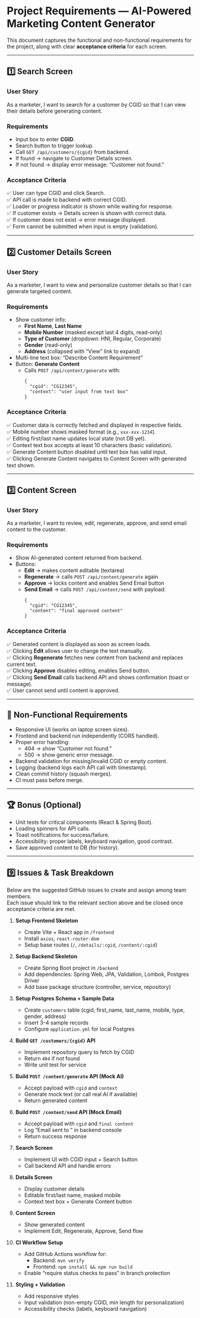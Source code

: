 # Project Requirements — AI-Powered Marketing Content Generator

This document captures the functional and non-functional requirements for the project, along with clear **acceptance criteria** for each screen.

---

## 1️⃣ Search Screen

### **User Story**
As a marketer, I want to search for a customer by CGID so that I can view their details before generating content.

### **Requirements**
- Input box to enter **CGID**.
- Search button to trigger lookup.
- Call `GET /api/customers/{cgid}` from backend.
- If found → navigate to Customer Details screen.
- If not found → display error message: “Customer not found.”

### **Acceptance Criteria**
✅ User can type CGID and click Search.  
✅ API call is made to backend with correct CGID.  
✅ Loader or progress indicator is shown while waiting for response.  
✅ If customer exists → Details screen is shown with correct data.  
✅ If customer does not exist → error message displayed.  
✅ Form cannot be submitted when input is empty (validation).  

---

## 2️⃣ Customer Details Screen

### **User Story**
As a marketer, I want to view and personalize customer details so that I can generate targeted content.

### **Requirements**
- Show customer info:
  - **First Name**, **Last Name**
  - **Mobile Number** (masked except last 4 digits, read-only)
  - **Type of Customer** (dropdown: HNI, Regular, Corporate)
  - **Gender** (read-only)
  - **Address** (collapsed with “View” link to expand)
- Multi-line text box: “Describe Content Requirement”
- Button: **Generate Content**
  - Calls `POST /api/content/generate` with:
    ```jsonc
    {
      "cgid": "CG12345",
      "context": "user input from text box"
    }
    ```

### **Acceptance Criteria**
✅ Customer data is correctly fetched and displayed in respective fields.  
✅ Mobile number shows masked format (e.g., `xxx-xxx-1234`).  
✅ Editing first/last name updates local state (not DB yet).  
✅ Context text box accepts at least 10 characters (basic validation).  
✅ Generate Content button disabled until text box has valid input.  
✅ Clicking Generate Content navigates to Content Screen with generated text shown.  

---

## 3️⃣ Content Screen

### **User Story**
As a marketer, I want to review, edit, regenerate, approve, and send email content to the customer.

### **Requirements**
- Show AI-generated content returned from backend.
- Buttons:
  - **Edit** → makes content editable (textarea)
  - **Regenerate** → calls `POST /api/content/generate` again
  - **Approve** → locks content and enables Send Email button
  - **Send Email** → calls `POST /api/content/send` with payload:
    ```jsonc
    {
      "cgid": "CG12345",
      "content": "final approved content"
    }
    ```

### **Acceptance Criteria**
✅ Generated content is displayed as soon as screen loads.  
✅ Clicking **Edit** allows user to change the text manually.  
✅ Clicking **Regenerate** fetches new content from backend and replaces current text.  
✅ Clicking **Approve** disables editing, enables Send button.  
✅ Clicking **Send Email** calls backend API and shows confirmation (toast or message).  
✅ User cannot send until content is approved.  

---

## 🔧 Non-Functional Requirements
- Responsive UI (works on laptop screen sizes).
- Frontend and backend run independently (CORS handled).
- Proper error handling:
  - 404 → show “Customer not found.”
  - 500 → show generic error message.
- Backend validation for missing/invalid CGID or empty content.
- Logging (backend logs each API call with timestamp).
- Clean commit history (squash merges).
- CI must pass before merge.

---

## 🏆 Bonus (Optional)
- Unit tests for critical components (React & Spring Boot).
- Loading spinners for API calls.
- Toast notifications for success/failure.
- Accessibility: proper labels, keyboard navigation, good contrast.
- Save approved content to DB (for history).

---

## 9️⃣ Issues & Task Breakdown

Below are the suggested GitHub issues to create and assign among team members.  
Each issue should link to the relevant section above and be closed once acceptance criteria are met.

1. **Setup Frontend Skeleton**
   - Create Vite + React app in `/frontend`
   - Install `axios`, `react-router-dom`
   - Setup base routes (`/`, `/details/:cgid`, `/content/:cgid`)

2. **Setup Backend Skeleton**
   - Create Spring Boot project in `/backend`
   - Add dependencies: Spring Web, JPA, Validation, Lombok, Postgres Driver
   - Add base package structure (controller, service, repository)

3. **Setup Postgres Schema + Sample Data**
   - Create `customers` table (cgid, first_name, last_name, mobile, type, gender, address)
   - Insert 3–4 sample records
   - Configure `application.yml` for local Postgres

4. **Build `GET /customers/{cgid}` API**
   - Implement repository query to fetch by CGID
   - Return `404` if not found
   - Write unit test for service

5. **Build `POST /content/generate` API (Mock AI)**
   - Accept payload with `cgid` and `context`
   - Generate mock text (or call real AI if available)
   - Return generated content

6. **Build `POST /content/send` API (Mock Email)**
   - Accept payload with `cgid` and `final content`
   - Log “Email sent to <cgid>” in backend console
   - Return success response

7. **Search Screen**
   - Implement UI with CGID input + Search button
   - Call backend API and handle errors

8. **Details Screen**
   - Display customer details
   - Editable first/last name, masked mobile
   - Context text box + Generate Content button

9. **Content Screen**
   - Show generated content
   - Implement Edit, Regenerate, Approve, Send flow

10. **CI Workflow Setup**
    - Add GitHub Actions workflow for:
      - Backend: `mvn verify`
      - Frontend: `npm install && npm run build`
    - Enable “require status checks to pass” in branch protection

11. **Styling + Validation**
    - Add responsive styles
    - Input validation (non-empty CGID, min length for personalization)
    - Accessibility checks (labels, keyboard navigation)
